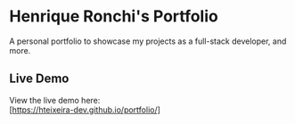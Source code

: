 # Henrique Ronchi's Portfolio

A personal portfolio to showcase my projects as a full-stack developer, and more.

## Live Demo

View the live demo here:  
[https://hteixeira-dev.github.io/portfolio/]
